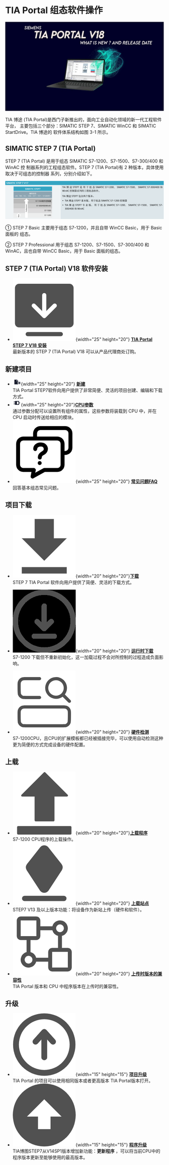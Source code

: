 
# TIA Portal 组态软件操作

![alt text](image-2.png)

TIA 博途 (TIA Portal)是西门子新推出的，面向工业自动化领域的新一代工程软件平台，
主要包括三个部分：SIMATIC STEP 7、SIMATIC WinCC 和 SIMATIC StartDrive。TIA 博途的
软件体系结构如图 3-1 所示。


## SIMATIC STEP 7 (TIA Portal) 

STEP 7 (TIA Portal) 是用于组态 SIMATIC S7-1200、S7-1500、S7-300/400 和 WinAC 控
制器系列的工程组态软件。STEP 7 (TIA Portal)有 2 种版本，具体使用取决于可组态的控制器
系列，分别介绍如下。

![alt text](image-3.png)

① STEP 7 Basic 主要用于组态 S7-1200，并且自带 WinCC Basic，用于 Basic 面板的 
组态。

② STEP 7 Professional 用于组态 S7-1200、S7-1500、S7-300/400 和 WinAC，且也自带
WinCC Basic，用于 Basic 面板的组态。

## STEP 7 (TIA Portal) V18 软件安装

<div class="grid cards" markdown>

- ![alt text](<安装 (3).png>){width="25"  height="20"} __[TIA Portal STEP 7 V18 安装]__ <br> 最新版本的 STEP 7 (TIA Portal) V18 可以从产品代理商处订购。

</div>

## 新建项目

<div class="grid cards" markdown>

- ![](../../source/Blue%20grey/26x22/New.png){width="25"  height="20"} __[新建]__ <br> TIA Portal STEP7软件向用户提供了非常简便、灵活的项目创建、编辑和下载方式。
- ![](../../source/Blue%20grey/26x22/PLC_code.png){width="25"  height="20"}__[CPU参数]__ <br> 通过参数分配可以设置所有组件的属性，这些参数将装载到 CPU 中，并在 CPU 启动时传送给相应的模块。
- ![alt text](反馈faqs.png){width="25"  height="20"} __[常见问题FAQ]__  <br>   回答基本组态常见问题。
  
</div>


## 项目下载

<div class="grid cards" markdown>

 - ![alt text](下载.png){width="20" height="20"}__[下载]__ <br> STEP 7 TIA Portal 软件向用户提供了简便、灵活的下载方式。

 - ![1723763708323](image/index/1723763708323.png){width="20" height="20"} __[运行时下载]__ <br> S7-1200 下载但不重新初始化，这一加载过程不会对所控制的过程造成负面影响。

 - ![alt text](tab_硬件检测_EN.png){width="20" height="20"} __[硬件检测]__   <br> S7-1200CPU，且CPU的扩展模板都已经被插接完毕，可以使用自动检测这种更为简便的方式完成设备的硬件配置。

</div>

## 上载

<div class="grid cards" markdown>

- ![alt text](上载.png){width="20" height="20"}__[上载程序]__ <br> S7-1200 CPU程序的上载操作。
- ![alt text](站点.png){width="20" height="20"} __[上载站点]__ <br> STEP7 V13 及以上版本功能：将设备作为新站上传（硬件和软件）。
- ![alt text](兼容性.png){width="20" height="20"} __[上传时版本的兼容性]__ <br> TIA Portal 版本和 CPU 中程序版本在上传时的兼容性。

</div>

## 升级

<div class="grid cards" markdown>

- ![alt text](upgrade.png){width="15" height="15"} __[项目升级]__ <br> TIA Portal 的项目可以使用相同版本或者更高版本 TIA Portal版本打开。
- ![alt text](程序升级.png){width="15" height="15"} __[程序升级]__ <br> TIA博图STEP7从V14SP1版本增加新功能：**更新程序** ，可以将当前CPU中的程序版本更新至能够使用的最高版本。

</div>

 [TIA Portal STEP 7 V18 安装]: ../install.md
 [新建]: ./01-New_Project.md
 [CPU参数]: ./02-CPU_Properties.md
 [常见问题FAQ]: ./03-ConfigFAQ.md
 [下载]: ./04-Download.md
 [运行时下载]: ./05-download_run.md
 [硬件检测]: ./06-detect_hardware.md
 [上载程序]: ./07-upload_program.md
 [上载站点]: ./08-upload_station.md
 [上传时版本的兼容性]: ./09-upload_compatibility.md
 [项目升级]: ./10-update.md
 [程序升级]: ./11-Program_Update.md